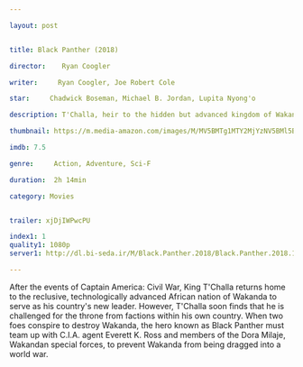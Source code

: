 ```yaml
---

layout: post


title: Black Panther (2018)

director:    Ryan Coogler

writer:     Ryan Coogler, Joe Robert Cole

star:     Chadwick Boseman, Michael B. Jordan, Lupita Nyong'o

description: T'Challa, heir to the hidden but advanced kingdom of Wakanda, must step forward to lead his people into a new future and must confront a challenger from his country's past.

thumbnail: https://m.media-amazon.com/images/M/MV5BMTg1MTY2MjYzNV5BMl5BanBnXkFtZTgwMTc4NTMwNDI@._V1_UX182_CR0,0,182,268_AL__QL50.jpg

imdb: 7.5

genre:     Action, Adventure, Sci-F

duration:  2h 14min

category: Movies


trailer: xjDjIWPwcPU

index1: 1
quality1: 1080p
server1: http://dl.bi-seda.ir/M/Black.Panther.2018/Black.Panther.2018.1080p.6CH.x265.PSA.mkv

---
```


After the events of Captain America: Civil War, King T'Challa returns home to the reclusive, technologically advanced African nation of Wakanda to serve as his country's new leader. However, T'Challa soon finds that he is challenged for the throne from factions within his own country. When two foes conspire to destroy Wakanda, the hero known as Black Panther must team up with C.I.A. agent Everett K. Ross and members of the Dora Milaje, Wakandan special forces, to prevent Wakanda from being dragged into a world war.